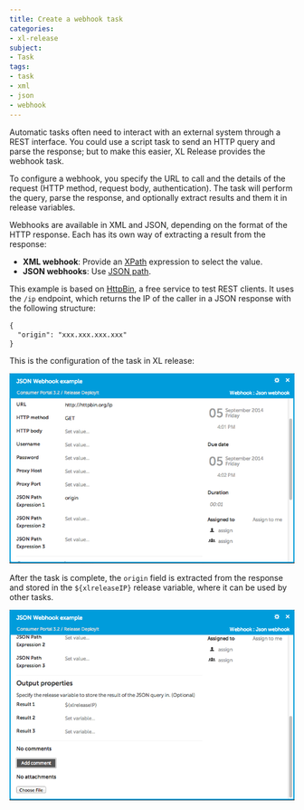 ```yaml
---
title: Create a webhook task
categories:
- xl-release
subject:
- Task
tags:
- task
- xml
- json
- webhook
---
```


Automatic tasks often need to interact with an external system through a REST interface. You could use a script task to send an HTTP query and parse the response; but to make this easier, XL Release provides the webhook task.

To configure a webhook, you specify the URL to call and the details of the request (HTTP method, request body, authentication). The task will perform the query, parse the response, and optionally extract results and them it in release variables.

Webhooks are available in XML and JSON, depending on the format of the HTTP response. Each has its own way of extracting a result from the response:

* **XML webhook**: Provide an [XPath](https://en.wikipedia.org/wiki/XPath) expression to select the value.
* **JSON webhooks**: Use [JSON path](http://goessner.net/articles/JsonPath/).

This example is based on [HttpBin](http://httpbin.org/), a free service to test REST clients. It uses the `/ip` endpoint, which returns the IP of the caller in a JSON response with the following structure:

    {
      "origin": "xxx.xxx.xxx.xxx"
    }

This is the configuration of the task in XL release:

![Webhook details](../images/webhook-details-1.png)

After the task is complete, the `origin` field is extracted from the response and stored in the `${xlreleaseIP}` release variable, where it can be used by other tasks.

![Webhook details](../images/webhook-details-2.png)

